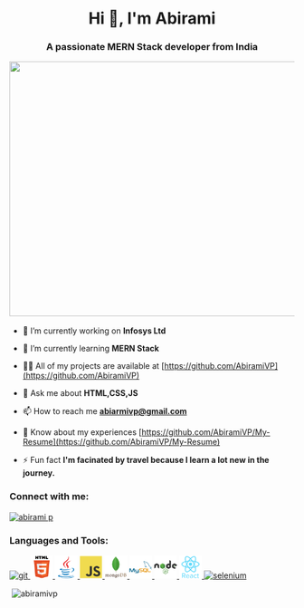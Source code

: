 <h1 align="center">Hi 👋, I'm Abirami</h1>
<h3 align="center">A passionate MERN Stack developer from India</h3>
<img src="https://www.eejournal.com/wp-content/uploads/2017/05/sponsor_tech_10-1024x576.jpg" width="1500px" height="450px">

- 🔭 I’m currently working on **Infosys Ltd**

- 🌱 I’m currently learning **MERN Stack**

- 👨‍💻 All of my projects are available at [https://github.com/AbiramiVP](https://github.com/AbiramiVP)

- 💬 Ask me about **HTML,CSS,JS**

- 📫 How to reach me **abiarmivp@gmail.com**

- 📄 Know about my experiences [https://github.com/AbiramiVP/My-Resume](https://github.com/AbiramiVP/My-Resume)

- ⚡ Fun fact **I'm facinated by travel because I learn a lot new in the journey.**

<h3 align="left">Connect with me:</h3>
<p align="left">
<a href="https://linkedin.com/in/abirami p" target="blank"><img align="center" src="https://raw.githubusercontent.com/rahuldkjain/github-profile-readme-generator/master/src/images/icons/Social/linked-in-alt.svg" alt="abirami p" height="30" width="40" /></a>
</p>

<h3 align="left">Languages and Tools:</h3>
<p align="left"> <a href="https://git-scm.com/" target="_blank" rel="noreferrer"> <img src="https://www.vectorlogo.zone/logos/git-scm/git-scm-icon.svg" alt="git" width="40" height="40"/> </a> <a href="https://www.w3.org/html/" target="_blank" rel="noreferrer"> <img src="https://raw.githubusercontent.com/devicons/devicon/master/icons/html5/html5-original-wordmark.svg" alt="html5" width="40" height="40"/> </a> <a href="https://www.java.com" target="_blank" rel="noreferrer"> <img src="https://raw.githubusercontent.com/devicons/devicon/master/icons/java/java-original.svg" alt="java" width="40" height="40"/> </a> <a href="https://developer.mozilla.org/en-US/docs/Web/JavaScript" target="_blank" rel="noreferrer"> <img src="https://raw.githubusercontent.com/devicons/devicon/master/icons/javascript/javascript-original.svg" alt="javascript" width="40" height="40"/> </a> <a href="https://www.mongodb.com/" target="_blank" rel="noreferrer"> <img src="https://raw.githubusercontent.com/devicons/devicon/master/icons/mongodb/mongodb-original-wordmark.svg" alt="mongodb" width="40" height="40"/> </a> <a href="https://www.mysql.com/" target="_blank" rel="noreferrer"> <img src="https://raw.githubusercontent.com/devicons/devicon/master/icons/mysql/mysql-original-wordmark.svg" alt="mysql" width="40" height="40"/> </a> <a href="https://nodejs.org" target="_blank" rel="noreferrer"> <img src="https://raw.githubusercontent.com/devicons/devicon/master/icons/nodejs/nodejs-original-wordmark.svg" alt="nodejs" width="40" height="40"/> </a> <a href="https://reactjs.org/" target="_blank" rel="noreferrer"> <img src="https://raw.githubusercontent.com/devicons/devicon/master/icons/react/react-original-wordmark.svg" alt="react" width="40" height="40"/> </a> <a href="https://www.selenium.dev" target="_blank" rel="noreferrer"> <img src="https://raw.githubusercontent.com/detain/svg-logos/780f25886640cef088af994181646db2f6b1a3f8/svg/selenium-logo.svg" alt="selenium" width="40" height="40"/> </a> </p>

<p>&nbsp;<img align="center" src="https://github-readme-stats.vercel.app/api?username=abiramivp&show_icons=true&locale=en" alt="abiramivp" /></p>
